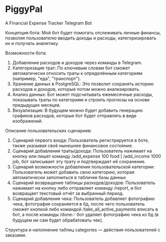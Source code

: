 # PiggyPal
A Financial Expense Tracker Telegram Bot

Концепция бота:
Мой бот будет помогать отслеживать личные финансы, позволяя пользователю вводить доходы и расходы, 
категоризировать их и получать аналитику.


Возможности бота:
1)  Добавление расходов и доходов через команды в Telegram.
2)  Категоризация трат: По ключевым словам бот сможет автоматически относить траты к определённым категориям 
    (например, "еда", "транспорт").
3)  Хранение данных в PostgreSQL: Это позволит сохранять историю расходов и доходов, которые потом можно анализировать.
4)  Анализ данных: Бот может подсчитывать ежемесячные расходы, показывать траты по категориям и строить прогнозы на 
    основе предыдущих месяцев.
5)  Визуализация: В будущем можно будет добавить генерацию графиков расходов, которые бот будет отправлять 
    в виде изображений.


Описание пользовательских сценариев:
1) Сценарий первого входа: Пользователь регистрируется в боте, также указывая своё нынешнее финансовое состояние.
2) Сценарий добавления траты/дохода: Пользователь нажимает на кнопку или пишет команду 
   /add_expense 100 food | /add_income 1000 job, бот записывает эту трату и подтверждает её сохранение.
3) Сценарий возможности добавления пользовательской категории: Пользователь может добавить свою категорию, 
   которая автоматически заполниться в табличке базы данных
4) Сценарий возвращение таблицы разходов/доходов: Пользователь нажимает на кнопку либо отправляет команду 
   /report, и бот возвращает текстовый отчёт за выбранный период.
5) Сценарий добавления чека: Пользователь добавляет фотографию чека, фотография сохраняется в бд, 
   после чего пользователь сможет кнопкой либо командой /take_all_active_payments вписать в бот, а после 
   команды /done✅ бот удаляет фотографию чека из бд (в будущем ии сам будет обрабатовать чек).

Структура и наполнение таблиц
categories — действия пользователей с заказами. 



